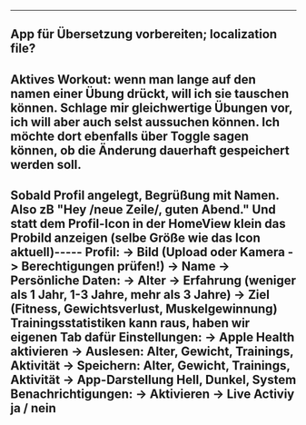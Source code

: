 -----
App für Übersetzung vorbereiten; localization file?
-----
Aktives Workout: wenn man lange auf den namen einer Übung drückt, will ich sie tauschen können. Schlage mir gleichwertige Übungen vor, ich will aber auch selst aussuchen können. Ich möchte dort ebenfalls über Toggle sagen können, ob die Änderung dauerhaft gespeichert werden soll.
----
Sobald Profil angelegt, Begrüßung mit Namen. Also zB "Hey <Name> /neue Zeile/, guten Abend." Und statt dem Profil-Icon in der HomeView klein das Probild anzeigen (selbe Größe wie das Icon aktuell)-----
Profil:
-> Bild (Upload oder Kamera -> Berechtigungen prüfen!)
-> Name
-> Persönliche Daten:
    -> Alter
    -> Erfahrung (weniger als 1 Jahr, 1-3 Jahre, mehr als 3 Jahre)
    -> Ziel (Fitness, Gewichtsverlust, Muskelgewinnung)
Trainingsstatistiken kann raus, haben wir eigenen Tab dafür
Einstellungen:
    -> Apple Health aktivieren
    -> Auslesen: Alter, Gewicht, Trainings, Aktivität
    -> Speichern: Alter, Gewicht, Trainings, Aktivität
    -> App-Darstellung Hell, Dunkel, System
Benachrichtigungen:
    -> Aktivieren
    -> Live Activiy ja / nein
---
